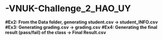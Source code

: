# -VNUK-Challenge_2_HAO_UY
**#Ex2: From the Data folder, generating student.csv         -> student_INFO.csv**
**#Ex3: Generating grading.csv                               -> grading.csv**
**#Ex4: Generating the final result (pass/fail) of the class -> Final Result.csv**
